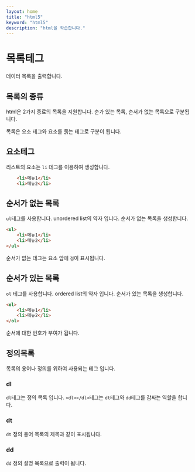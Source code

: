 ```yaml
---
layout: home
title: "html5"
keyword: "html5"
description: "html을 학습합니다."
---
```


# 목록테그
데이터 목록을 출력합니다.

## 목록의 종류
html은 2가지 종료의 목록을 지원합니다. 순가 있는 목록, 순서가 없는 목록으로 구분됩니다.

목록은 요소 테그와 요소를 묽는 테그로 구분이 됩니다.

## 요소테그
리스트의 요소는 `li` 테그를 이용하여 생성합니다.

```html
    <li>메뉴1</li>
    <li>메뉴2</li>
```

## 순서가 없는 목록
`ul`테그를 사용합니다. unordered list의 약자 입니다.
순서가 없는 목록을 생성합니다.

```html
<ul>
    <li>메뉴1</li>
    <li>메뉴2</li>
</ul>
```

순서가 없는 테그는 요소 앞에 `점`이 표시됩니다.

## 순서가 있는 목록
`ol` 테그를 사용합니다. ordered list의 약자 입니다.
순서가 있는 목록을 생성합니다.

```html
<ol>
    <li>메뉴1</li>
    <li>메뉴2</li>
</ol>
```

순서에 대한 번호가 부여가 됩니다.

## 정의목록
목록의 용어나 정의를 위하여 사용되는 테그 입니다.

### dl
`dl`테그는 정의 목록 입니다. `<dl></dl>`테그는 `dt`테그와 `dd`테그를 감싸는 역할을 합니다.

### dt
`dt` 정의 용어
목록의 제목과 같이 표시됩니다.

### dd
`dd` 정의 설명
목록으로 출력이 됩니다.


